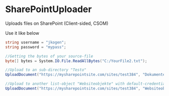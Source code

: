 # SharePointUploader
Uploads files on SharePoint (Client-sided, CSOM)

Use it like below
```cs
string username = "jkogen";
string password = "mypass";

//Getting the bytes of your source-file
byte[] bytes = System.IO.File.ReadAllBytes("C:/YourFile2.txt");

//Upload to an sub-directory "Testo"
UploadDocument("https://mysharepointsite.com/sites/test384", "Dokumente", "Freigegebene%20Dokumente/Testo/", "YourFile4t.txt", bytes, username, password);

//Upload to another list-object "Websiteobjekte" with default-credentials
UploadDocument("https://mysharepointsite.com/sites/test384", "Websiteobjekte", "SiteAssets/", "YourFile4t.xlsx", bytes);
```
